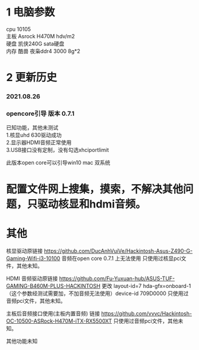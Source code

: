 # 1 电脑参数
cpu 10105  
主板 Asrock H470M hdv/m2  
硬盘 凯侠240G sata硬盘  
内存 酷兽 夜枭ddr4 3000 8g*2 
  
# 2 更新历史  
### 2021.08.26  
### opencore引导 版本 0.7.1  
已知功能，其他未测试  
1.核显uhd 630驱动成功  
2.显示器HDMI音频正常使用  
3.USB接口没有定制，没有勾选xhciportlimit  

此版本open core可以引导win10 mac 双系统

# 配置文件网上搜集，摸索，不解决其他问题，只驱动核显和hdmi音频。

# 其他  
核显驱动原链接 https://github.com/DucAnhVuiVe/Hackintosh-Asus-Z490-G-Gaming-Wifi-i3-10100 音频在open core 0.7.1 上无法使用  只使用过核显pci文件，其他未知。

HDMI 音频驱动原链接 https://github.com/Fu-Yuxuan-hub/ASUS-TUF-GAMING-B460M-PLUS-HACKINTOSH 更改 layout-id=7 hda-gfx=onboard-1 （这个参数经测试需要加，不加音频无法使用）device-id 709D0000  只使用过音频pci文件，其他未知。

主板后音频接口使用(主板内置音频) 链接 https://github.com/vvvc/Hackintosh-OC-10500-ASRock-H470M-iTX-RX5500XT 只使用过音频pci文件，其他未知。  

其他功能未知
